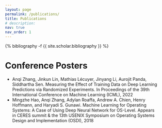 ```yaml
---
layout: page
permalink: /publications/
title: Publications
# description: 
nav: true
nav_order: 1
---
```

<!-- _pages/publications.md -->
<div class="publications">

{% bibliography -f {{ site.scholar.bibliography }} %}

</div>

# Conference Posters

- Anqi Zhang, Jinkun Lin, Mathias Lécuyer, Jinyang Li, Aurojit Panda, Siddhartha Sen. Measuring the Effect of Training Data on Deep Learning Predictions via Randomized Experiments. In Proceedings of the 39th International Conference on Machine Learning (ICML), 2022
- Mingzhe Hao, Anqi Zhang, Adylan Roaffa, Andrew A. Chien, Henry Hoffmann, and Haryadi S. Gunawi. Machine Learning for Operating Systems: A Case of Using Deep Neural Network for OS-Level. Appears in CERES summit & the 13th USENIX Symposium on Operating Systems Design and Implementation (OSDI), 2018
